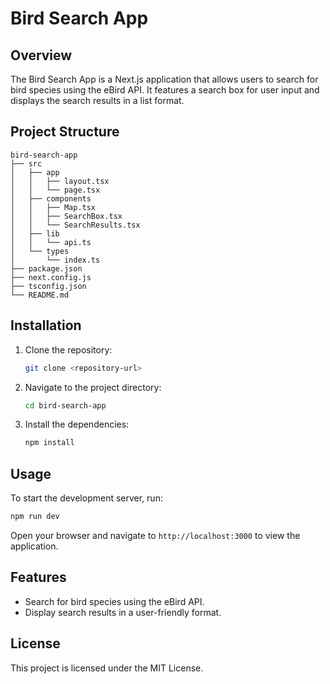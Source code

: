 # Bird Search App

## Overview
The Bird Search App is a Next.js application that allows users to search for bird species using the eBird API. It features a search box for user input and displays the search results in a list format.

## Project Structure
```
bird-search-app
├── src
│   ├── app
│   │   ├── layout.tsx
│   │   └── page.tsx
│   ├── components
│   │   ├── Map.tsx
│   │   ├── SearchBox.tsx
│   │   └── SearchResults.tsx
│   ├── lib
│   │   └── api.ts
│   └── types
│       └── index.ts
├── package.json
├── next.config.js
├── tsconfig.json
└── README.md
```

## Installation
1. Clone the repository:
   ```bash
   git clone <repository-url>
   ```
2. Navigate to the project directory:
   ```bash
   cd bird-search-app
   ```
3. Install the dependencies:
   ```bash
   npm install
   ```

## Usage
To start the development server, run:
```bash
npm run dev
```
Open your browser and navigate to `http://localhost:3000` to view the application.

## Features
- Search for bird species using the eBird API.
- Display search results in a user-friendly format.

## License
This project is licensed under the MIT License.